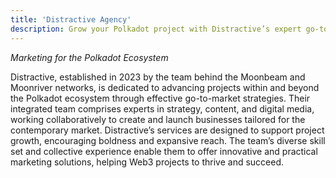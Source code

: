 ```yaml
---
title: 'Distractive Agency'
description: Grow your Polkadot project with Distractive’s expert go-to-market strategies. Trusted team behind Moonbeam and Moonriver.
---
```


*Marketing for the Polkadot Ecosystem*

Distractive, established in 2023 by the team behind the Moonbeam and Moonriver networks, is dedicated to advancing projects within and beyond the Polkadot ecosystem through effective go-to-market strategies. Their integrated team comprises experts in strategy, content, and digital media, working collaboratively to create and launch businesses tailored for the contemporary market. Distractive’s services are designed to support project growth, encouraging boldness and expansive reach. The team’s diverse skill set and collective experience enable them to offer innovative and practical marketing solutions, helping Web3 projects to thrive and succeed.
